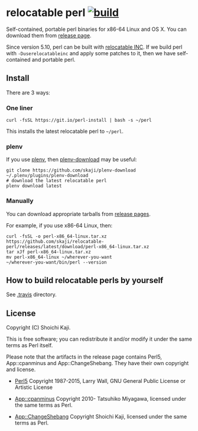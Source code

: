 # relocatable perl [![build](https://github.com/skaji/relocatable-perl/workflows/build/badge.svg)](https://github.com/skaji/relocatable-perl/actions)

Self-contained, portable perl binaries for x86-64 Linux and OS X.
You can download them from [release page](https://github.com/skaji/relocatable-perl/releases).

Since version 5.10, perl can be built with [relocatable INC](https://metacpan.org/pod/release/XSAWYERX/perl-5.26.0/pod/perl5100delta.pod#Relocatable-installations).
If we build perl with `-Duserelocatableinc` and apply some patches to it,
then we have self-contained and portable perl.

## Install

There are 3 ways:

### One liner

    curl -fsSL https://git.io/perl-install | bash -s ~/perl

This installs the latest relocatable perl to `~/perl`.

### plenv

If you use [plenv](https://github.com/tokuhirom/plenv),
then [plenv-download](https://github.com/skaji/plenv-download) may be useful:

    git clone https://github.com/skaji/plenv-download ~/.plenv/plugins/plenv-download
    # download the latest relocatable perl
    plenv download latest

### Manually

You can download appropriate tarballs from [release pages](https://github.com/skaji/relocatable-perl/releases).

For example, if you use x86-64 Linux, then:

    curl -fsSL -o perl-x86_64-linux.tar.xz https://github.com/skaji/relocatable-perl/releases/latest/download/perl-x86_64-linux.tar.xz
    tar xJf perl-x86_64-linux.tar.xz
    mv perl-x86_64-linux ~/wherever-you-want
    ~/wherever-you-want/bin/perl --version

## How to build relocatable perls by yourself

See [.travis](.travis) directory.

## License

Copyright (C) Shoichi Kaji.

This is free software; you can redistribute it and/or modify it under the same terms as Perl itself.

Please note that the artifacts in the release page contains
Perl5, App::cpanminus and App::ChangeShebang.
They have their own copyright and license.

* [Perl5](https://www.perl.org/)
Copyright 1987-2015, Larry Wall, GNU General Public License or Artistic License

* [App::cpanminus](https://github.com/miyagawa/cpanminus)
Copyright 2010- Tatsuhiko Miyagawa, licensed under the same terms as Perl.

* [App::ChangeShebang](https://github.com/skaji/change-shebang)
Copyright Shoichi Kaji, licensed under the same terms as Perl.
